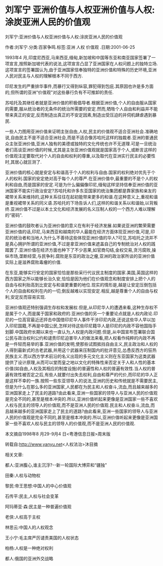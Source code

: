 # 刘军宁  亚洲价值与人权亚洲价值与人权:涂炭亚洲人民的价值观    
    
刘军宁:亚洲价值与人权亚洲价值与人权:涂炭亚洲人民的价值观    
作者:刘军宁.分类:百家争鸣.标签:亚洲 人权 价值观 .日期:2001-06-25    
1993年4 月,印度尼西亚,马来西亚,缅甸,新加坡和中国等东亚和南亚国家签署了一项宣言,按照新加坡代表的说法,这项宣言凸显了亚洲国家在人权问题上的独特立场.这项宣言的签署国认为,由于亚洲国家信奉独特的亚洲价值和特殊的历史环境,亚洲人民对民主与人权的理解根本不同于西方.    
印尼发生的严重排华事件,而暴行又得到纵容,罪犯得到包庇.其原因也许是多方面的,但所谓的亚洲“价值观"对这些暴行负有不可推卸的责任.    
苏哈托及其继任者就是亚洲价值的积极倡导者.根据亚洲价值,个人的自由服从国家的需要,服从统治者的无条件的统治所需要的安定.然而,牺牲个人自由和利益并不能带来真正的安定,反而制造出真正的不安定因素,制造出受压迫的并伺机肆虐遇到暴民.    
一些人力图用亚洲价值来证明主张自由,人权,民主的价值观不适合亚洲社会.准确地说,自由民主不是不适合亚洲社会,而是不适合像苏哈托这样的独裁者.亚洲的普通民众主张亚洲价值,亚洲人独有的美德或独特的文化传统也许不无道理.可是一旦统治者们高谈亚洲价值的时候,尤其是主张亚洲价值观就是国家高于个人,或断言这样的价值观注定要取代对个人的自由和权利的尊重,以及取代在亚洲实行民主的必要性时,其居心就叵测了.    
亚洲价值的核心就是安定与和谐高于个人的权利与自由.国家的权利绝对优先于个人的权利.国家的安定绝对高于每个人的尊严.在亚洲价值中,最重要的不是个人的权利和自由,而是国家的安定.可是为什么偏偏像印尼,缅甸这样坚持信奉亚洲价值的亚洲国家不能实行政治安定?苏哈托和许多东亚国家的统治集团都是靠家族和亲友的裙带关系来维持的,这种关系往往在起初能带来更多的和谐.在这种意义上,重视和谐是重视裙带关系的同义语.苏哈托的下场告诉人们,这样的和谐关系以和谐始,以背叛终.亚洲价值不过是以本土文化和经济发展的名义压制人权的一个西方人难以理解的“密码".    
亚洲价值的鼓吹者认为亚洲价值的意义在有利于经济发展.如果说亚洲的繁荣需要亚洲价值的话,印尼,马来西亚和越南的华人最能在经济方面体现亚洲价值,可是,印尼的统治者和当地人为什么不善待这些体现亚洲价值的华人?可见,苏哈托之流并不是真心拥护所谓的亚洲价值,不过是拿亚洲价值来遮盖自己的专制统治对人权的践踏罢了.亚洲价值在经济方面也种下了不少恶果,如官商勾结,金权交易,贪污腐败,操纵市场,垄断经营,与民争利.腐败是东亚的政治之瘤,亚洲的政治家所谈的亚洲价值实际上是滋养腐败毒瘤的价值.    
在东亚,能够实行安定的国家恰恰是那些采行代议民主制度的国家.美国,英国这样的西方国家之所以能够长治久安,恰恰是因为他们在价值观念和制度安排上把个人的自由与权利抬高到比安定与和谐更重要的地位.现实的情形是,越是让安定压倒包括个人的自由和权利在内的一切,倒反越难以实现安定.相反,越是尊重个人的自由与权利,安定反而容易实现.    
亚洲价值观还特别强调生存权和发展权.但是,从印尼华人的遭遇来看,这种生存权不是属于个人,而是属于国家和政府的.亚洲价值的另一个重要论点就是人权内政论.印尼的一位高官最近还抨击中国借印尼华人事件干涉印尼内政,还说这些华人早以加入印尼国籍,不再是中国公民,怎样对待这些印尼籍华人是印尼的内政不容他国指手划脚.中国政府长期以来也一直认为,人权是内政问题.但是,从中国宣布签署联合国公民与政治权利公约和谴责印尼迫害华人的做法来看,把人权看作纯粹的内政不再是一件轻而易举的事.亚洲价值的发明,使那些试图抵挡自由主义,民主政治和人权的人得到最新式的古老武器,并用这个武器来压制国内的批评意见,怂恿反西方的狂热民族主义.而以西方学术前沿的名义出现的多元文化主义则在东亚国家为这类武器提供了设计原理,从而可以堂而皇之地以文化的特殊性来否定关于人和人性的基本价值(如自由,人权及其相应的制度设施)的普遍性和人权的普遍有效性.当人权的普遍有效性被否定之后,有些人就要付出失去权利,自由和尊严的代价,而印尼的华人正是这样不幸的一族.按照一些东亚领导人的说法,亚洲的历史和传统就是不需要民主,但是为什么在那么多的亚洲国家,人民都在为民主和人权奋斗,流血,而且越来越多的亚洲国家走上了民主的道路?由此看来,亚洲一些国家的领导人与亚洲人民的价值观是完全不同的,甚至是根本冲突的.所以,亚洲价值听起来更像是亚洲国家一些不喜欢人权与民主的领导人的价值观,而不是亚洲人民的价值观.民主和人权奋斗,流血,而且越来越多的亚洲国家走上了民主的道路?由此看来,亚洲一些国家的领导人与亚洲人民的价值观是完全不同的,甚至是根本冲突的.所以,亚洲价值听起来更像是亚洲国家一些不喜欢人权与民主的领导人的价值观,而不是亚洲人民的价值观.    
本文摘自1998年8 月29-9月4 日<粤港信息日报>周末版    
转载自:http://www.yanyu.net<人权法治>沐目摘    
    
相关文章:    
都人:亚洲腹心,谁主沉浮?--新一轮国际大博弈和“疆独"    
田秦:人权与动物权    
黎民:帝王思想:中国人的中心价值观    
石传平:民主,人权与社会变革    
阿玛蒂亚·森:民主是一种普遍价值观    
老侠:人权高于主权    
林思云:中国人的人权观念    
王小宁:毛主席严厉谴责美国的人权状态    
柏杨:人权是一种绝对权利    
都人:俄国的亚洲外交战略